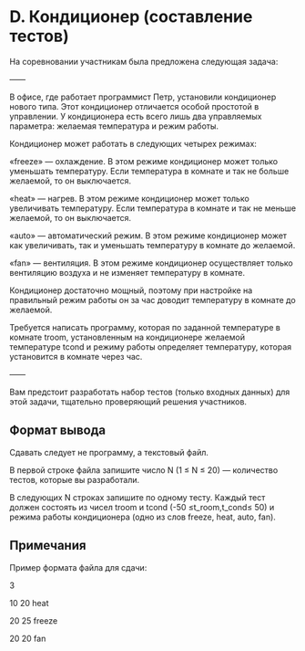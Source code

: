 # D. Кондиционер (составление тестов)

На соревновании участникам была предложена следующая задача:

——

В офисе, где работает программист Петр, установили кондиционер нового типа. Этот кондиционер отличается особой простотой в управлении. У кондиционера есть всего лишь два управляемых параметра: желаемая температура и режим работы.

Кондиционер может работать в следующих четырех режимах:

«freeze» — охлаждение. В этом режиме кондиционер может только уменьшать температуру. Если температура в комнате и так не больше желаемой, то он выключается.

«heat» — нагрев. В этом режиме кондиционер может только увеличивать температуру. Если температура в комнате и так не меньше желаемой, то он выключается.

«auto» — автоматический режим. В этом режиме кондиционер может как увеличивать, так и уменьшать температуру в комнате до желаемой.

«fan» — вентиляция. В этом режиме кондиционер осуществляет только вентиляцию воздуха и не изменяет температуру в комнате.

Кондиционер достаточно мощный, поэтому при настройке на правильный режим работы он за час доводит температуру в комнате до желаемой.

Требуется написать программу, которая по заданной температуре в комнате troom, установленным на кондиционере желаемой температуре tcond и режиму работы определяет температуру, которая установится в комнате через час.

——

Вам предстоит разработать набор тестов (только входных данных) для этой задачи, тщательно проверяющий решения участников.

## Формат вывода

Сдавать следует не программу, а текстовый файл.

В первой строке файла запишите число N (1 ≤ N ≤ 20) — количество тестов, которые вы разработали.

В следующих N строках запишите по одному тесту. Каждый тест должен состоять из чисел troom и tcond (-50 ≤t_room,t_cond≤ 50) и режима работы кондиционера (одно из слов freeze, heat, auto, fan).

## Примечания

Пример формата файла для сдачи:

3

10 20 heat

20 25 freeze

20 20 fan